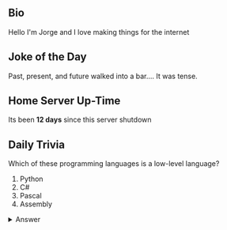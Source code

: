 ## Bio

Hello I'm Jorge and I love making things for the internet

## Joke of the Day

Past, present, and future walked into a bar.... It was tense.

## Home Server Up-Time

Its been **12 days** since this server shutdown


## Daily Trivia

Which of these programming languages is a low-level language?
 1. Python
 2. C#
 3. Pascal
 4. Assembly

<details>
  <summary>Answer</summary>
  Assembly
</details>
